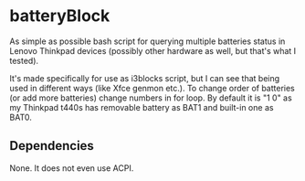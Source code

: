 # batteryBlock
As simple as possible bash script for querying multiple batteries status in Lenovo Thinkpad devices (possibly other hardware as well, but that's what I tested).

It's made specifically for use as i3blocks script, but I can see that being used in different ways (like Xfce genmon etc.).
To change order of batteries (or add more batteries) change numbers in for loop. By default it is "1 0" as my Thinkpad t440s has removable battery as BAT1 and built-in one as BAT0.

## Dependencies
None. It does not even use ACPI.
